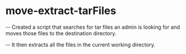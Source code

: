 # move-extract-tarFiles

-- Created a script that searches for tar files an admin is looking for and moves those files to the destination directory. 

-- It then extracts all the files in the current working directory.
